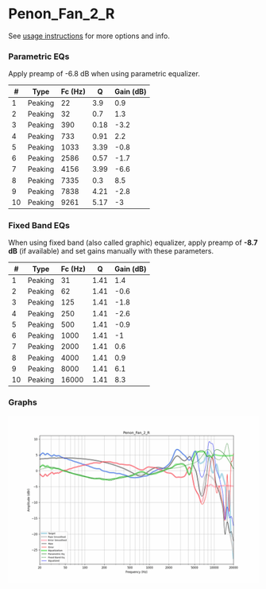 # Penon_Fan_2_R
See [usage instructions](https://github.com/jaakkopasanen/AutoEq#usage) for more options and info.

### Parametric EQs
Apply preamp of -6.8 dB when using parametric equalizer.

|   # | Type    |   Fc (Hz) |    Q |   Gain (dB) |
|-----|---------|-----------|------|-------------|
|   1 | Peaking |        22 | 3.9  |         0.9 |
|   2 | Peaking |        32 | 0.7  |         1.3 |
|   3 | Peaking |       390 | 0.18 |        -3.2 |
|   4 | Peaking |       733 | 0.91 |         2.2 |
|   5 | Peaking |      1033 | 3.39 |        -0.8 |
|   6 | Peaking |      2586 | 0.57 |        -1.7 |
|   7 | Peaking |      4156 | 3.99 |        -6.6 |
|   8 | Peaking |      7335 | 0.3  |         8.5 |
|   9 | Peaking |      7838 | 4.21 |        -2.8 |
|  10 | Peaking |      9261 | 5.17 |        -3   |

### Fixed Band EQs
When using fixed band (also called graphic) equalizer, apply preamp of **-8.7 dB** (if available) and set gains manually with these parameters.

|   # | Type    |   Fc (Hz) |    Q |   Gain (dB) |
|-----|---------|-----------|------|-------------|
|   1 | Peaking |        31 | 1.41 |         1.4 |
|   2 | Peaking |        62 | 1.41 |        -0.6 |
|   3 | Peaking |       125 | 1.41 |        -1.8 |
|   4 | Peaking |       250 | 1.41 |        -2.6 |
|   5 | Peaking |       500 | 1.41 |        -0.9 |
|   6 | Peaking |      1000 | 1.41 |        -1   |
|   7 | Peaking |      2000 | 1.41 |         0.6 |
|   8 | Peaking |      4000 | 1.41 |         0.9 |
|   9 | Peaking |      8000 | 1.41 |         6.1 |
|  10 | Peaking |     16000 | 1.41 |         8.3 |

### Graphs
![](./Penon_Fan_2_R.png)

